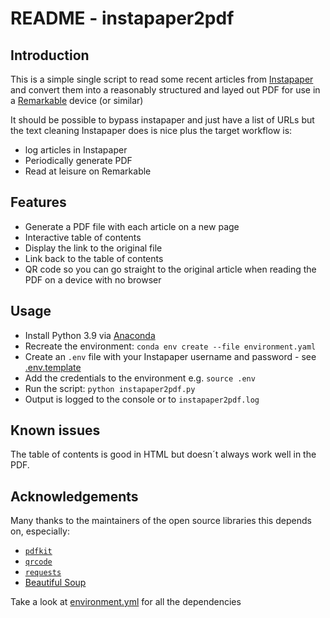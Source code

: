 # README - instapaper2pdf

## Introduction

This is a simple single script to read some recent articles from [Instapaper](https://www.instapaper.com) and convert them into a reasonably structured and layed out PDF for use in a [Remarkable](https://remarkable.com/) device (or similar)

It should be possible to bypass instapaper and just have a list of URLs but the text cleaning Instapaper does is nice plus the target workflow is:

- log articles in Instapaper
- Periodically generate PDF
- Read at leisure on Remarkable

## Features

- Generate a PDF file with each article on a new page
- Interactive table of contents
- Display the link to the original file
- Link back to the table of contents
- QR code so you can go straight to the original article when reading the PDF on a device with no browser

## Usage

- Install Python 3.9 via [Anaconda](https://www.anaconda.com/products/individual)
- Recreate the environment: `conda env create --file environment.yaml`
- Create an `.env` file with your Instapaper username and password - see [.env.template](./.env.template)
- Add the credentials to the environment e.g. `source .env`
- Run the script: `python instapaper2pdf.py`
- Output is logged to the console or to `instapaper2pdf.log`

## Known issues

The table of contents is good in HTML but doesn´t always work well in the PDF. 

## Acknowledgements

Many thanks to the maintainers of the open source libraries this depends on, especially:

- [`pdfkit`](https://github.com/JazzCore/python-pdfkit)
- [`qrcode`](https://github.com/lincolnloop/python-qrcode)
- [`requests`](https://docs.python-requests.org/en/master/index.html)
- [Beautiful Soup](https://www.crummy.com/software/BeautifulSoup/)

Take a look at [environment.yml](./environment.yml) for all the dependencies
